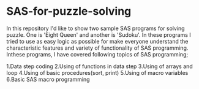 # SAS-for-puzzle-solving

In this repository I'd like to show two sample SAS programs for solving puzzle. One is 'Eight Queen' and another is 'Sudoku'. In these programs I tried to use as easy logic as possible for make everyone understand the characteristic features and variety of functionality of SAS programming. Inthese programs, I have covered following topics of SAS programming;

1.Data step coding
2.Using of functions in data step
3.Using of arrays and loop
4.Using of basic procedures(sort, print)
5.Using of macro variables
6.Basic SAS macro programming
 
